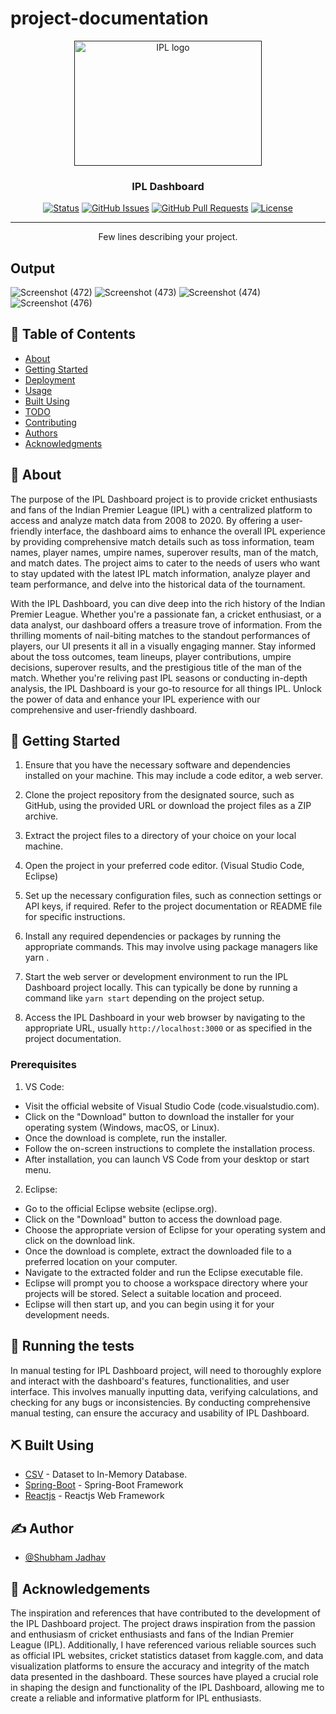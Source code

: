 # project-documentation

<p align="center">
  <a href="" rel="noopener">
 <img width=300px height=200px src="https://www.seekpng.com/png/full/155-1559535_ipl-logo-png-2018.png" alt="IPL logo"></a>
</p>

<h3 align="center">IPL Dashboard</h3>

<div align="center">

  [![Status](https://img.shields.io/badge/status-active-success.svg)]() 
  [![GitHub Issues](https://img.shields.io/github/issues/kylelobo/The-Documentation-Compendium.svg)](https://github.com/kylelobo/The-Documentation-Compendium/issues)
  [![GitHub Pull Requests](https://img.shields.io/github/issues-pr/kylelobo/The-Documentation-Compendium.svg)](https://github.com/kylelobo/The-Documentation-Compendium/pulls)
  [![License](https://img.shields.io/badge/license-MIT-blue.svg)](/LICENSE)

</div>

---

<p align="center"> Few lines describing your project.
    <br> 
</p>

## Output
![Screenshot (472)](https://github.com/shubhamj-26/IPL/assets/129495808/82bd636c-c735-4005-a283-3a42fa9cfa00)
![Screenshot (473)](https://github.com/shubhamj-26/IPL/assets/129495808/69780a69-08d7-47b3-b398-fabe3b05c0cd)
![Screenshot (474)](https://github.com/shubhamj-26/IPL/assets/129495808/2e15a054-95d8-4364-a5e6-a4c04391c564)
![Screenshot (476)](https://github.com/shubhamj-26/IPL/assets/129495808/44a53fd9-a242-4116-8270-9341b0ce95fb)


## 📝 Table of Contents
- [About](#about)
- [Getting Started](#getting_started)
- [Deployment](#deployment)
- [Usage](#usage)
- [Built Using](#built_using)
- [TODO](../TODO.md)
- [Contributing](../CONTRIBUTING.md)
- [Authors](#authors)
- [Acknowledgments](#acknowledgement)

## 🧐 About <a name = "about"></a>
The purpose of the IPL Dashboard project is to provide cricket enthusiasts and fans of the Indian Premier League (IPL) with a centralized platform to access and analyze match data from 2008 to 2020. By offering a user-friendly interface, the dashboard aims to enhance the overall IPL experience by providing comprehensive match details such as toss information, team names, player names, umpire names, superover results, man of the match, and match dates. The project aims to cater to the needs of users who want to stay updated with the latest IPL match information, analyze player and team performance, and delve into the historical data of the tournament.

With the IPL Dashboard, you can dive deep into the rich history of the Indian Premier League. Whether you're a passionate fan, a cricket enthusiast, or a data analyst, our dashboard offers a treasure trove of information. From the thrilling moments of nail-biting matches to the standout performances of players, our UI presents it all in a visually engaging manner. Stay informed about the toss outcomes, team lineups, player contributions, umpire decisions, superover results, and the prestigious title of the man of the match. Whether you're reliving past IPL seasons or conducting in-depth analysis, the IPL Dashboard is your go-to resource for all things IPL. Unlock the power of data and enhance your IPL experience with our comprehensive and user-friendly dashboard.

## 🏁 Getting Started <a name = "getting_started"></a>
1. Ensure that you have the necessary software and dependencies installed on your machine. This may include a code editor, a web server.

2. Clone the project repository from the designated source, such as GitHub, using the provided URL or download the project files as a ZIP archive.

3. Extract the project files to a directory of your choice on your local machine.

4. Open the project in your preferred code editor. (Visual Studio Code, Eclipse)

5. Set up the necessary configuration files, such as  connection settings or API keys, if required. Refer to the project documentation or README file for specific instructions.

6. Install any required dependencies or packages by running the appropriate commands. This may involve using package managers like yarn .

7. Start the web server or development environment to run the IPL Dashboard project locally. This can typically be done by running a command like `yarn start` depending on the project setup.

8. Access the IPL Dashboard in your web browser by navigating to the appropriate URL, usually `http://localhost:3000` or as specified in the project documentation.

### Prerequisites
1. VS Code:
- Visit the official website of Visual Studio Code (code.visualstudio.com).
- Click on the "Download" button to download the installer for your operating system (Windows, macOS, or Linux).
- Once the download is complete, run the installer.
- Follow the on-screen instructions to complete the installation process.
- After installation, you can launch VS Code from your desktop or start menu.

2. Eclipse:
- Go to the official Eclipse website (eclipse.org).
- Click on the "Download" button to access the download page.
- Choose the appropriate version of Eclipse for your operating system and click on the download link.
- Once the download is complete, extract the downloaded file to a preferred location on your computer.
- Navigate to the extracted folder and run the Eclipse executable file.
- Eclipse will prompt you to choose a workspace directory where your projects will be stored. Select a suitable location and proceed.
- Eclipse will then start up, and you can begin using it for your development needs.



## 🔧 Running the tests <a name = "tests"></a>
In manual testing for IPL Dashboard project, will need to thoroughly explore and interact with the dashboard's features,
functionalities, and user interface. This involves manually inputting data, verifying calculations, and checking for 
any bugs or inconsistencies. By conducting comprehensive manual testing, can ensure the accuracy and usability of
IPL Dashboard.



## ⛏️ Built Using <a name = "built_using"></a>
- [CSV](https://www.kaggle.com/) - Dataset to In-Memory Database.
- [Spring-Boot](https://docs.spring.io/) - Spring-Boot Framework
- [Reactjs](https://legacy.reactjs.org/) - Reactjs Web Framework


## ✍️ Author <a name = "author"></a>
- [@Shubham Jadhav](https://github.com/shubhamj-26)


## 🎉 Acknowledgements <a name = "acknowledgement"></a>
The inspiration and references that have contributed to the development of the IPL Dashboard project. The project draws 
inspiration from the passion and enthusiasm of cricket enthusiasts and fans of the Indian Premier League (IPL). 
Additionally, I have referenced various reliable sources such as official IPL websites, cricket statistics dataset from 
kaggle.com, and data visualization platforms to ensure the accuracy and integrity of the match data presented in the 
dashboard. These sources have played a crucial role in shaping the design and functionality of the IPL Dashboard, allowing 
me to create a reliable and informative platform for IPL enthusiasts.

```
